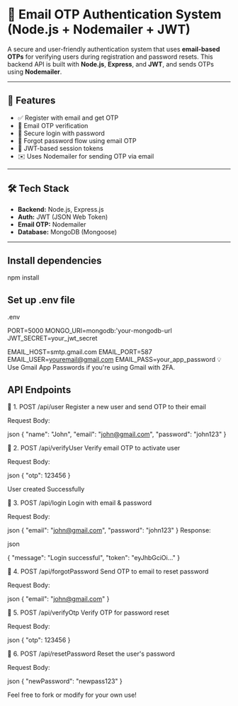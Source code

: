 # 📧 Email OTP Authentication System (Node.js + Nodemailer + JWT)

A secure and user-friendly authentication system that uses **email-based OTPs** for verifying users during registration and password resets. This backend API is built with **Node.js**, **Express**, and **JWT**, and sends OTPs using **Nodemailer**.

---

## 🚀 Features

- ✅ Register with email and get OTP
- 🔐 Email OTP verification
- 🔑 Secure login with password
- 🔁 Forgot password flow using email OTP
- 🧾 JWT-based session tokens
- ✉️ Uses Nodemailer for sending OTP via email

---

## 🛠 Tech Stack

- **Backend:** Node.js, Express.js
- **Auth:** JWT (JSON Web Token)
- **Email OTP:** Nodemailer
- **Database:** MongoDB (Mongoose)

---

## Install dependencies

npm install

## Set up .env file
.env

PORT=5000
MONGO_URI=mongodb:'your-mongodb-url
JWT_SECRET=your_jwt_secret

EMAIL_HOST=smtp.gmail.com
EMAIL_PORT=587
EMAIL_USER=youremail@gmail.com
EMAIL_PASS=your_app_password
💡 Use Gmail App Passwords if you're using Gmail with 2FA.

## API Endpoints
🔹 1. POST /api/user
Register a new user and send OTP to their email

Request Body:

json
{
  "name": "John",
  "email": "john@gmail.com",
  "password": "john123"
}

🔹 2. POST /api/verifyUser
Verify email OTP to activate user

Request Body:

json
{
  "otp": 123456
}

User created Successfully

🔹 3. POST /api/login
Login with email & password

Request Body:

json
{
  "email": "john@gmail.com",
  "password": "john123"
}
Response:

json

{
  "message": "Login successful",
  "token": "eyJhbGciOi..."
}

🔹 4. POST /api/forgotPassword
Send OTP to email to reset password

Request Body:

json
{
  "email": "john@gmail.com"
}

🔹 5. POST /api/verifyOtp
Verify OTP for password reset

Request Body:

json
{
  "otp": 123456
}

🔹 6. POST /api/resetPassword
Reset the user's password

Request Body:

json
{
  "newPassword": "newpass123"
}


Feel free to fork or modify for your own use!

